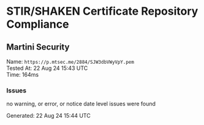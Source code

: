 # STIR/SHAKEN Certificate Repository Compliance

## Martini Security

Name: `https://p.mtsec.me/2884/SJW3dbVWyVpY.pem`\
Tested At: 22 Aug 24 15:43 UTC\
Time: 164ms

### Issues

no warning, or error, or notice date level issues were found

Generated: 22 Aug 24 15:44 UTC